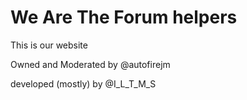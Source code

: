 # We Are The Forum helpers
This is our website

Owned and Moderated by @autofirejm<!--Umm, do you really own it? I thought that TFP own it...--->

developed (mostly) by @I_L_T_M_S
